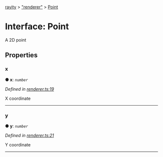 [rayity](../README.md) > ["renderer"](../modules/_renderer_.md) > [Point](../interfaces/_renderer_.point.md)



# Interface: Point


A 2D point


## Properties
<a id="x"></a>

###  x

**●  x**:  *`number`* 

*Defined in [renderer.ts:19](https://github.com/gribbet/rayity/blob/7a9144e/src/renderer.ts#L19)*



X coordinate




___

<a id="y"></a>

###  y

**●  y**:  *`number`* 

*Defined in [renderer.ts:21](https://github.com/gribbet/rayity/blob/7a9144e/src/renderer.ts#L21)*



Y coordinate




___


